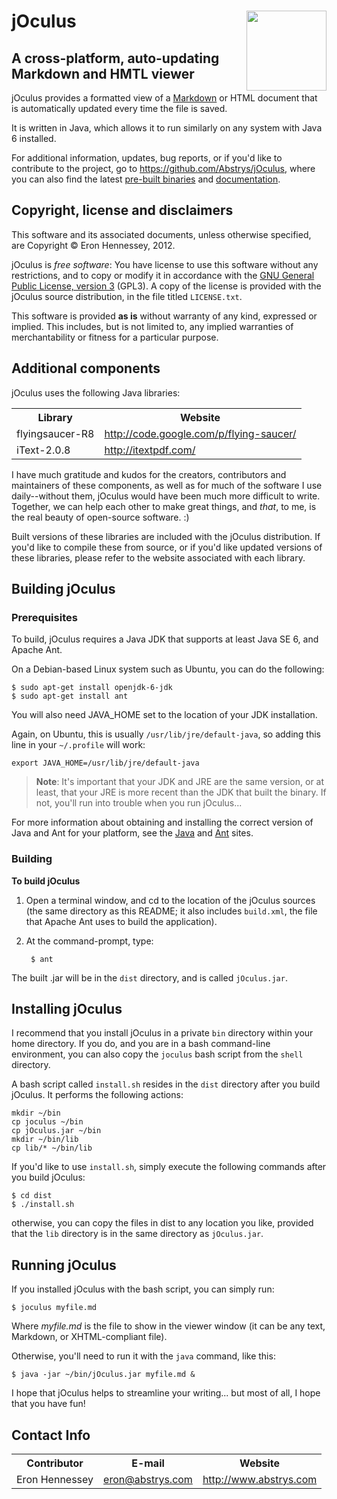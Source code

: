 # <img src="http://www.abstrys.com/files/images/jOculus-logo-nobg-128.png" width="128" height="128" align="right"/> jOculus

## A cross-platform, auto-updating Markdown and HMTL viewer

jOculus provides a formatted view of a [Markdown][md] or HTML document that is automatically updated every time the file is saved.

It is written in Java, which allows it to run similarly on any system with Java 6 installed.

For additional information, updates, bug reports, or if you'd like to contribute to the project, go to <https://github.com/Abstrys/jOculus>, where you can also find the latest [pre-built binaries][downloads] and [documentation][docs].


## Copyright, license and disclaimers

This software and its associated documents, unless otherwise specified, are Copyright &copy; Eron Hennessey, 2012.

jOculus is *free software*: You have license to use this software without any restrictions, and to copy or modify it in accordance with the [GNU General Public License, version 3][gpl] (GPL3). A copy of the license is provided with the jOculus source distribution, in the file titled `LICENSE.txt`.

This software is provided **as is** without warranty of any kind, expressed or implied. This includes, but is not limited to, any implied warranties of merchantability or fitness for a particular purpose.

## Additional components

jOculus uses the following Java libraries:

<table width="90%">
    <tr><th>Library</th><th>Website</th></tr>
    <tr>
        <td>flyingsaucer-R8</td>
        <td><a href="http://code.google.com/p/flying-saucer/">http://code.google.com/p/flying-saucer/</a></td>
    </tr>
    <tr>
        <td>iText-2.0.8</td>
        <td><a href="http://itextpdf.com/">http://itextpdf.com/</a></td>
    </tr>
</table>

I have much gratitude and kudos for the creators, contributors and maintainers of these components, as well as for much of the software I use daily--without them, jOculus would have been much more difficult to write. Together, we can help each other to make great things, and *that*, to me, is the real beauty of open-source software. :)

Built versions of these libraries are included with the jOculus distribution.  If you'd like to compile these from source, or if you'd like updated versions of these libraries, please refer to the website associated with each library.

## Building jOculus

### Prerequisites

To build, jOculus requires a Java JDK that supports at least Java SE 6, and Apache Ant.

On a Debian-based Linux system such as Ubuntu, you can do the following:

    $ sudo apt-get install openjdk-6-jdk
    $ sudo apt-get install ant

You will also need JAVA_HOME set to the location of your JDK installation.

Again, on Ubuntu, this is usually `/usr/lib/jre/default-java`, so adding this line in your `~/.profile` will work:

    export JAVA_HOME=/usr/lib/jre/default-java

> **Note**: It's important that your JDK and JRE are the same version, or at least, that your JRE is more recent than the JDK that built the binary. If not, you'll run into trouble when you run jOculus...

For more information about obtaining and installing the correct version of Java and Ant for your platform, see the [Java][javadl] and [Ant][antdl] sites.

### Building

**To build jOculus**

1. Open a terminal window, and cd to the location of the jOculus sources (the same directory as this README; it also includes `build.xml`, the file that Apache Ant uses to build the application).

2. At the command-prompt, type:

        $ ant

The built .jar will be in the `dist` directory, and is called `jOculus.jar`.

## Installing jOculus

I recommend that you install jOculus in a private `bin` directory within your home directory. If you do, and you are in a bash command-line environment, you can also copy the `joculus` bash script from the `shell` directory.

A bash script called `install.sh` resides in the `dist` directory after you build jOculus. It performs the following actions:

    mkdir ~/bin
    cp joculus ~/bin
    cp jOculus.jar ~/bin
    mkdir ~/bin/lib
    cp lib/* ~/bin/lib

If you'd like to use `install.sh`, simply execute the following commands after you build jOculus:

    $ cd dist
    $ ./install.sh

otherwise, you can copy the files in dist to any location you like, provided that the `lib` directory is in the same directory as `jOculus.jar`.

## Running jOculus

If you installed jOculus with the bash script, you can simply run:

    $ joculus myfile.md

Where *myfile.md* is the file to show in the viewer window (it can be any text, Markdown, or XHTML-compliant file).

Otherwise, you'll need to run it with the `java` command, like this:

    $ java -jar ~/bin/jOculus.jar myfile.md &

I hope that jOculus helps to streamline your writing... but most of all, I hope that you have fun!

## Contact Info

<table width="90%">
    <tr><th>Contributor</th><th>E-mail</th><th>Website</th></tr>
    <tr>
        <td>Eron Hennessey</td>
        <td><a href="mailto:eron@abstrys.com">eron@abstrys.com</a></td>
        <td><a href="http://www.abstrys.com">http://www.abstrys.com</a></td>
    </tr>
</table>

[javadl]: http://www.oracle.com/technetwork/java/javase/downloads/index.html
[antdl]: http://ant.apache.org/bindownload.cgi
[md]: http://daringfireball.net/projects/markdown/
[downloads]: https://github.com/Abstrys/jOculus/downloads
[docs]: https://github.com/Abstrys/jOculus/tree/master/userguide
[gpl]: http://www.gnu.org/licenses/gpl.html
